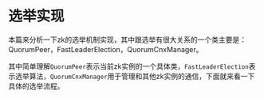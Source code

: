 # 选举实现

本篇来分析一下zk的选举机制实现，其中跟选举有很大关系的一个类主要是：QuorumPeer，FastLeaderElection，QuorumCnxManager。

其中简单理解`QuorumPeer`表示当前zk实例的一个具体类，`FastLeaderElection`表示选举算法，`QuorumCnxManager`用于管理和其他zk实例的通信，下面就来看一下具体的选举流程。











